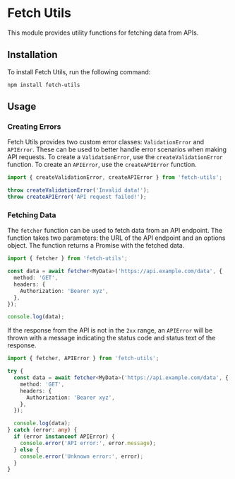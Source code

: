 # Fetch Utils

This module provides utility functions for fetching data from APIs.

## Installation

To install Fetch Utils, run the following command:

```
npm install fetch-utils
```

## Usage

### Creating Errors

Fetch Utils provides two custom error classes: `ValidationError` and `APIError`. These can be used to better handle error scenarios when making API requests. To create a `ValidationError`, use the `createValidationError` function. To create an `APIError`, use the `createAPIError` function.

```typescript
import { createValidationError, createAPIError } from 'fetch-utils';

throw createValidationError('Invalid data!');
throw createAPIError('API request failed!');
```

### Fetching Data

The `fetcher` function can be used to fetch data from an API endpoint. The function takes two parameters: the URL of the API endpoint and an options object. The function returns a Promise with the fetched data.

```typescript
import { fetcher } from 'fetch-utils';

const data = await fetcher<MyData>('https://api.example.com/data', {
  method: 'GET',
  headers: {
    Authorization: 'Bearer xyz',
  },
});

console.log(data);
```

If the response from the API is not in the `2xx` range, an `APIError` will be thrown with a message indicating the status code and status text of the response.

```typescript
import { fetcher, APIError } from 'fetch-utils';

try {
  const data = await fetcher<MyData>('https://api.example.com/data', {
    method: 'GET',
    headers: {
      Authorization: 'Bearer xyz',
    },
  });

  console.log(data);
} catch (error: any) {
  if (error instanceof APIError) {
    console.error('API error:', error.message);
  } else {
    console.error('Unknown error:', error);
  }
}
```